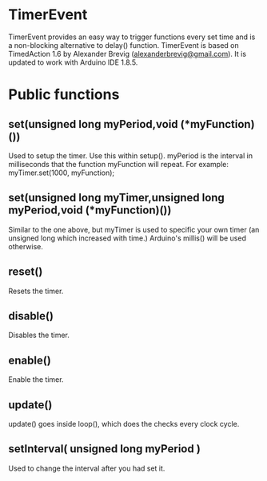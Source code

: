 # TimerEvent
TimerEvent provides an easy way to trigger functions every set time and is a non-blocking alternative to delay() function. TimerEvent is based on TimedAction 1.6 by Alexander Brevig (alexanderbrevig@gmail.com). It is updated to work with Arduino IDE 1.8.5.


# Public functions

## set(unsigned long myPeriod,void (*myFunction)())
Used to setup the timer. Use this within setup(). myPeriod is the interval in milliseconds that the function myFunction will repeat.
For example: myTimer.set(1000, myFunction);

## set(unsigned long myTimer,unsigned long myPeriod,void (*myFunction)())
Similar to the one above, but myTimer is used to specific your own timer (an unsigned long which increased with time.) Arduino's millis() will be used otherwise.

## reset()
Resets the timer.

## disable()
Disables the timer.

## enable()
Enable the timer.

## update()
update() goes inside loop(), which does the checks every clock cycle.

## setInterval( unsigned long myPeriod )
Used to change the interval after you had set it.
